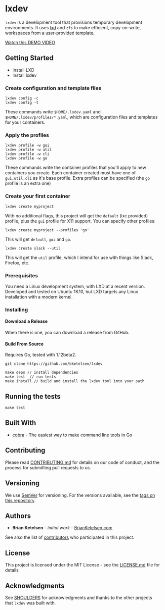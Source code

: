 # lxdev

`lxdev` is a development tool that provisions temporary development environments.  It uses [lxd](https://linuxcontainers.org) and `zfs` to make efficient, copy-on-write, workspaces from a user-provided template.

[Watch this DEMO VIDEO](https://youtu.be/W6A00CHiDQ8)

## Getting Started

* Install LXD
* Install lxdev

### Create configuration and template files

```
lxdev config -c
lxdev config -t
```

These commands write `$HOME/.lxdev.yaml` and `$HOME/.lxdev/profiles/*.yaml`, which are configuration files and templates for your containers.

### Apply the profiles

```
lxdev profile -w gui
lxdev profile -w util
lxdev profile -w cli
lxdev profile -w go
```

These commands write the container profiles that you'll apply to new containers you create.  Each container created must have one of `gui,util,cli` as it's base profile.  Extra profiles can be specified (the `go` profile is an extra one)

### Create your first container

```
lxdev create myproject
```

With no additional flags, this project will get the `default` (lxc provided) profile, plus the `gui` profile for X11 support.  You can specify other profiles:

```
lxdev create myproject --profiles 'go'
```

This will get `default`, `gui` and `go`.

```
lxdev create slack --util
```

This will get the `util` profile, which I intend for use with things like Slack, Firefox, etc.



### Prerequisites

You need a Linux development system, with LXD at a recent version.  Developed and tested on Ubuntu 18.10, but LXD targets any Linux installation with a modern kernel.


### Installing

#### Download a Release

When there is one, you can download a release from GitHub.

#### Build From Source

Requires Go, tested with 1.12beta2.
```
git clone https://github.com/bketelsen/lxdev

make deps // install dependencies
make test  // run tests
make install // build and install the lxdev tool into your path
```

## Running the tests

```
make test
```

## Built With

* [cobra](http://github.com/spf13/cobra/) - The easiest way to make command line tools in Go

## Contributing

Please read [CONTRIBUTING.md](https://gist.github.com/PurpleBooth/b24679402957c63ec426) for details on our code of conduct, and the process for submitting pull requests to us.

## Versioning

We use [SemVer](http://semver.org/) for versioning. For the versions available, see the [tags on this repository](https://github.com/bketelsen/lxdev/tags).

## Authors

* **Brian Ketelsen** - *Initial work* - [BrianKetelsen.com](https://brianketelsen.com)

See also the list of [contributors](https://github.com/bketelsen/lxdev/contributors) who participated in this project.

## License

This project is licensed under the MIT License - see the [LICENSE.md](LICENSE.md) file for details

## Acknowledgments

See [SHOULDERS](SHOULDERS.md) for acknowledgments and thanks to the other projects that `lxdev` was built with.
